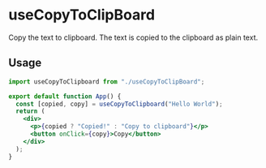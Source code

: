 # useCopyToClipBoard

Copy the text to clipboard. The text is copied to the clipboard as plain text.

## Usage

```jsx
import useCopyToClipboard from "./useCopyToClipBoard";

export default function App() {
  const [copied, copy] = useCopyToClipboard("Hello World");
  return (
    <div>
      <p>{copied ? "Copied!" : "Copy to clipboard"}</p>
      <button onClick={copy}>Copy</button>
    </div>
  );
}
```

